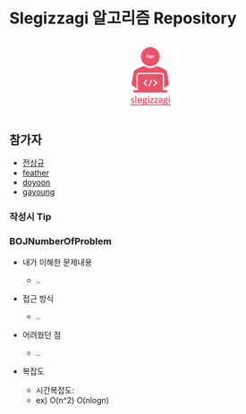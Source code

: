 # Slegizzagi 알고리즘 Repository

<p align="center">
  <img src = "./src/algoLogo.png" width = 20%>
</p>

## 참가자
* [전상규](./SangKyu%20Jeon/README.md)
* [feather](./feather/README.md)
* [doyoon](./doyoon/README.md)
* [gayoung](./gayoung/README.md)


### 작성시 Tip 

### BOJNumberOfProblem

- 내가 이해한 문제내용

  - ..

- 접근 방식

  - ..

- 어려웠던 점

  - ..
  
  
- 복잡도

  - 시간복잡도:    
  - ex) O(n^2) O(nlogn)
